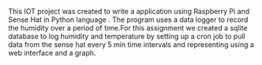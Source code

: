 This IOT project was created to write a application using Raspberry Pi and Sense Hat in Python language . The program uses a data logger to record the humidity over a period of time.For this assignment we created a sqlite database to log humidity and temperature by setting up a cron job to pull data from the sense hat every 5 min time intervals and representing using a web interface and a graph.

